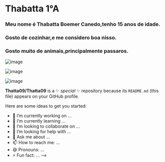 # Thabatta 1°A
### Meu nome é Thabatta Boemer Canedo,tenho 15 anos de idade.

### Gosto de cozinhar,e me considero boa nisso.

### Gosto muito de animais,principalmente passaros.

![image](https://user-images.githubusercontent.com/111078690/184940819-d14feb34-1b18-4214-aaa6-11a88d3cf0bc.png)

![image](https://user-images.githubusercontent.com/111078690/184941238-3731b542-ab15-43a8-a56b-46ad27b3026c.png)

![image](https://user-images.githubusercontent.com/111078690/184941877-42baf754-3278-4c62-bb37-060b58466d12.png)




**Thatta09/Thatta09** is a ✨ _special_ ✨ repository because its `README.md` (this file) appears on your GitHub profile.

Here are some ideas to get you started:

- 🔭 I’m currently working on ...
- 🌱 I’m currently learning ...
- 👯 I’m looking to collaborate on ...
- 🤔 I’m looking for help with ...
- 💬 Ask me about ...
- 📫 How to reach me: ...
- 😄 Pronouns: ...
- ⚡ Fun fact: ...
-->
